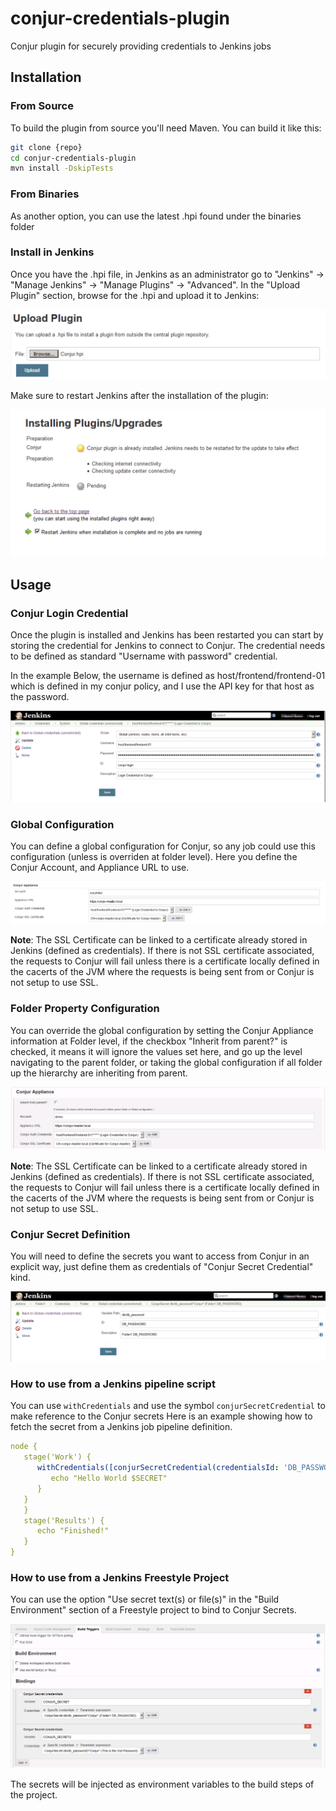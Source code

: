 # conjur-credentials-plugin
Conjur plugin for securely providing credentials to Jenkins jobs

## Installation

### From Source

To build the plugin from source you'll need Maven. You can build it like this:

```bash
git clone {repo}
cd conjur-credentials-plugin
mvn install -DskipTests
```
### From Binaries

As another option, you can use the latest .hpi found under the binaries folder

### Install in Jenkins

Once you have the .hpi file, in Jenkins as an administrator go to "Jenkins" -> "Manage Jenkins" -> "Manage Plugins" -> 	"Advanced". 
In the "Upload Plugin" section, browse for the .hpi and upload it to Jenkins:

![Upload Plugin](docs/images/UploadPlugin-Jenkins.png)

Make sure to restart Jenkins after the installation of the plugin:

![Install Plugin](docs/images/Plugin-Installing.png)



## Usage

### Conjur Login Credential

Once the plugin is installed and Jenkins has been restarted you can start by storing the credential for Jenkins to connect to Conjur. 
The credential needs to be defined as standard "Username with password" credential. 

In the example Below, the username is defined as host/frontend/frontend-01 which is defined in my conjur policy, and I use the API key for that host as the password. 

![Conjur Login Credential](docs/images/ConjurLogin-Credential.png)


### Global Configuration

You can define a global configuration for Conjur, so any job could use this configuration (unless is overriden at folder level). Here you define the Conjur Account, and Appliance URL to use. 

![Global Configuration](docs/images/GlobalConfiguration.png)

**Note**: The SSL Certificate can be linked to a certificate already stored in Jenkins (defined as credentials). If there is not SSL certificate associated, the requests to Conjur will fail unless there is a certificate locally defined in the cacerts of the JVM where the requests is being sent from or Conjur is not setup to use SSL. 

### Folder Property Configuration

You can override the global configuration by setting the Conjur Appliance information at Folder level, if the checkbox "Inherit from parent?" is checked, it means it will ignore the values set here, and go up the level navigating to the parent folder, or taking the global configuration if all folder up the hierarchy are inheriting from parent. 

![Folder Property Configuration](docs/images/FolderConfiguration.png)

**Note**: The SSL Certificate can be linked to a certificate already stored in Jenkins (defined as credentials). If there is not SSL certificate associated, the requests to Conjur will fail unless there is a certificate locally defined in the cacerts of the JVM where the requests is being sent from or Conjur is not setup to use SSL. 

### Conjur Secret Definition

You will need to define the secrets you want to access from Conjur in an explicit way, just define them as credentials of "Conjur Secret Credential" kind. 

![Conjur Secret Definition](docs/images/ConjurSecret-Credential.png)



### How to use from a Jenkins pipeline script

You can use `withCredentials` and use the symbol `conjurSecretCredential` to make reference to the Conjur secrets
Here is an example showing how to fetch the secret from a Jenkins job pipeline definition.

```yml
node {
   stage('Work') {
      withCredentials([conjurSecretCredential(credentialsId: 'DB_PASSWORD', variable: 'SECRET')]) {
         echo "Hello World $SECRET"
      }
   }
   }
   stage('Results') {
      echo "Finished!"
   }
}
```

### How to use from a Jenkins Freestyle Project

You can use the option "Use secret text(s) or file(s)" in the "Build Environment" section of a Freestyle project to bind to Conjur Secrets.

![Conjur Secret Definition](docs/images/SecretBindingsOnFreestyle.png)

The secrets will be injected as environment variables to the build steps of the project. 


